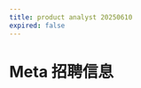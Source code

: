 ```yaml
---
title: product analyst 20250610
expired: false
---
```


# Meta 招聘信息

<JobPostingTable job-posting-json-path="meta/data/product-analyst-20250610.json" />
